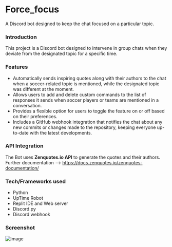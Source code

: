 # Force_focus
A Discord bot designed to keep the chat focused on a particular topic.

### Introduction
This project is a Discord bot designed to intervene in group chats when they deviate from the designated topic for a specific time.

### Features
- Automatically sends inspiring quotes along with their authors to the chat when a soccer-related topic is mentioned, while the designated topic was different at the moment.
- Allows users to add and delete custom commands to the list of responses it sends when soccer players or teams are mentioned in a conversation.
- Provides a flexible option for users to toggle the feature on or off based on their preferences.
- Includes a GitHub webhook integration that notifies the chat about any new commits or changes made to the repository, keeping everyone up-to-date with the latest developments.

### API Integration 
The Bot uses **Zenquotes.io API** to generate the quotes and their authors. Further documentation --> https://docs.zenquotes.io/zenquotes-documentation/

### Tech/Frameworks used
- Python
- UpTime Robot
- Replit IDE and Web server
- Discord.py
- Discord webhook

### Screenshot
![image](https://github.com/Bekjo3/Force_focus/assets/114708848/272a1d0f-f9e8-47e6-980a-12d545608808)
